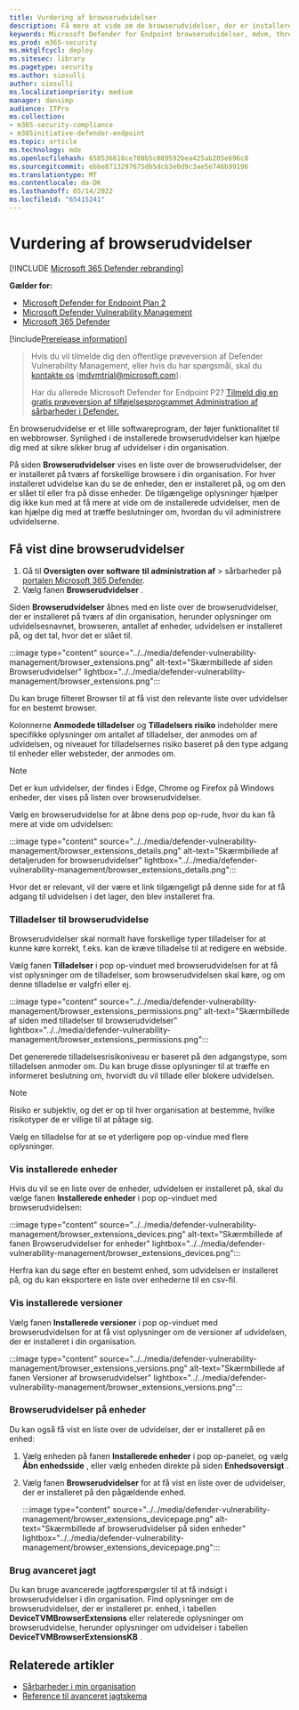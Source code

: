 ```yaml
---
title: Vurdering af browserudvidelser
description: Få mere at vide om de browserudvidelser, der er installeret i dit miljø
keywords: Microsoft Defender for Endpoint browserudvidelser, mdvm, threat & håndtering af sikkerhedsrisici
ms.prod: m365-security
ms.mktglfcycl: deploy
ms.sitesec: library
ms.pagetype: security
ms.author: siosulli
author: siosulli
ms.localizationpriority: medium
manager: dansimp
audience: ITPro
ms.collection:
- m365-security-compliance
- m365initiative-defender-endpoint
ms.topic: article
ms.technology: mde
ms.openlocfilehash: 658536618ce780b5c089592bea425ab205e696c8
ms.sourcegitcommit: ebbe8713297675db5dcb3e0d9c3ae5e746b99196
ms.translationtype: MT
ms.contentlocale: da-DK
ms.lasthandoff: 05/14/2022
ms.locfileid: "65415241"
---
```

# <a name="browser-extensions-assessment"></a>Vurdering af browserudvidelser

[!INCLUDE [Microsoft 365 Defender rebranding](../../includes/microsoft-defender.md)]

**Gælder for:**

- [Microsoft Defender for Endpoint Plan 2](https://go.microsoft.com/fwlink/?linkid=2154037)
- [Microsoft Defender Vulnerability Management](index.yml)
- [Microsoft 365 Defender](https://go.microsoft.com/fwlink/?linkid=2118804)

[!include[Prerelease information](../../includes/prerelease.md)]

> Hvis du vil tilmelde dig den offentlige prøveversion af Defender Vulnerability Management, eller hvis du har spørgsmål, skal du [kontakte os](mailto:mdvmtrial@microsoft.com) (mdvmtrial@microsoft.com).
>
> Har du allerede Microsoft Defender for Endpoint P2? [Tilmeld dig en gratis prøveversion af tilføjelsesprogrammet Administration af sårbarheder i Defender.](https://signup.microsoft.com/get-started/signup?products=5908ecaa-b8a7-4a04-b6c0-d44fd934b6f2)

En browserudvidelse er et lille softwareprogram, der føjer funktionalitet til en webbrowser. Synlighed i de installerede browserudvidelser kan hjælpe dig med at sikre sikker brug af udvidelser i din organisation.

På siden **Browserudvidelser** vises en liste over de browserudvidelser, der er installeret på tværs af forskellige browsere i din organisation. For hver installeret udvidelse kan du se de enheder, den er installeret på, og om den er slået til eller fra på disse enheder. De tilgængelige oplysninger hjælper dig ikke kun med at få mere at vide om de installerede udvidelser, men de kan hjælpe dig med at træffe beslutninger om, hvordan du vil administrere udvidelserne.

## <a name="view-your-browser-extensions"></a>Få vist dine browserudvidelser

1. Gå til **Oversigten over software** **til administration af** \> sårbarheder på [portalen Microsoft 365 Defender](https://security.microsoft.com).
2. Vælg fanen **Browserudvidelser** .

Siden **Browserudvidelser** åbnes med en liste over de browserudvidelser, der er installeret på tværs af din organisation, herunder oplysninger om udvidelsesnavnet, browseren, antallet af enheder, udvidelsen er installeret på, og det tal, hvor det er slået til.

   :::image type="content" source="../../media/defender-vulnerability-management/browser_extensions.png" alt-text="Skærmbillede af siden Browserudvidelser" lightbox="../../media/defender-vulnerability-management/browser_extensions.png":::

Du kan bruge filteret Browser til at få vist den relevante liste over udvidelser for en bestemt browser.

Kolonnerne **Anmodede tilladelser** og **Tilladelsers risiko** indeholder mere specifikke oplysninger om antallet af tilladelser, der anmodes om af udvidelsen, og niveauet for tilladelsernes risiko baseret på den type adgang til enheder eller websteder, der anmodes om.

> [!Note]
> Det er kun udvidelser, der findes i Edge, Chrome og Firefox på Windows enheder, der vises på listen over browserudvidelser.

Vælg en browserudvidelse for at åbne dens pop op-rude, hvor du kan få mere at vide om udvidelsen:

   :::image type="content" source="../../media/defender-vulnerability-management/browser_extensions_details.png" alt-text="Skærmbillede af detaljeruden for browserudvidelser" lightbox="../../media/defender-vulnerability-management/browser_extensions_details.png":::

Hvor det er relevant, vil der være et link tilgængeligt på denne side for at få adgang til udvidelsen i det lager, den blev installeret fra.

### <a name="browser-extension-permissions"></a>Tilladelser til browserudvidelse

Browserudvidelser skal normalt have forskellige typer tilladelser for at kunne køre korrekt, f.eks. kan de kræve tilladelse til at redigere en webside.

Vælg fanen **Tilladelser** i pop op-vinduet med browserudvidelsen for at få vist oplysninger om de tilladelser, som browserudvidelsen skal køre, og om denne tilladelse er valgfri eller ej.

   :::image type="content" source="../../media/defender-vulnerability-management/browser_extensions_permissions.png" alt-text="Skærmbillede af siden med tilladelser til browserudvidelser" lightbox="../../media/defender-vulnerability-management/browser_extensions_permissions.png":::

Det genererede tilladelsesrisikoniveau er baseret på den adgangstype, som tilladelsen anmoder om. Du kan bruge disse oplysninger til at træffe en informeret beslutning om, hvorvidt du vil tillade eller blokere udvidelsen.

> [!Note]
>Risiko er subjektiv, og det er op til hver organisation at bestemme, hvilke risikotyper de er villige til at påtage sig.

Vælg en tilladelse for at se et yderligere pop op-vindue med flere oplysninger.

### <a name="view-installed-devices"></a>Vis installerede enheder

Hvis du vil se en liste over de enheder, udvidelsen er installeret på, skal du vælge fanen **Installerede enheder** i pop op-vinduet med browserudvidelsen:

   :::image type="content" source="../../media/defender-vulnerability-management/browser_extensions_devices.png" alt-text="Skærmbillede af fanen Browserudvidelser for enheder" lightbox="../../media/defender-vulnerability-management/browser_extensions_devices.png":::

Herfra kan du søge efter en bestemt enhed, som udvidelsen er installeret på, og du kan eksportere en liste over enhederne til en csv-fil.

### <a name="view-installed-versions"></a>Vis installerede versioner

Vælg fanen **Installerede versioner** i pop op-vinduet med browserudvidelsen for at få vist oplysninger om de versioner af udvidelsen, der er installeret i din organisation.

  :::image type="content" source="../../media/defender-vulnerability-management/browser_extensions_versions.png" alt-text="Skærmbillede af fanen Versioner af browserudvidelser" lightbox="../../media/defender-vulnerability-management/browser_extensions_versions.png":::

### <a name="browser-extensions-on-devices"></a>Browserudvidelser på enheder

Du kan også få vist en liste over de udvidelser, der er installeret på en enhed:

1. Vælg enheden på fanen **Installerede enheder** i pop op-panelet, og vælg **Åbn enhedsside** , eller vælg enheden direkte på siden **Enhedsoversigt** .
2. Vælg fanen **Browserudvidelser** for at få vist en liste over de udvidelser, der er installeret på den pågældende enhed.

   :::image type="content" source="../../media/defender-vulnerability-management/browser_extensions_devicepage.png" alt-text="Skærmbillede af browserudvidelser på siden enheder" lightbox="../../media/defender-vulnerability-management/browser_extensions_devicepage.png":::

### <a name="use-advanced-hunting"></a>Brug avanceret jagt

Du kan bruge avancerede jagtforespørgsler til at få indsigt i browserudvidelser i din organisation. Find oplysninger om de browserudvidelser, der er installeret pr. enhed, i tabellen **DeviceTVMBrowserExtensions** eller relaterede oplysninger om browserudvidelse, herunder oplysninger om udvidelser i tabellen **DeviceTVMBrowserExtensionsKB** .

## <a name="related-articles"></a>Relaterede artikler

- [Sårbarheder i min organisation](tvm-weaknesses.md)
- [Reference til avanceret jagtskema](../defender-endpoint/advanced-hunting-schema-reference.md)
